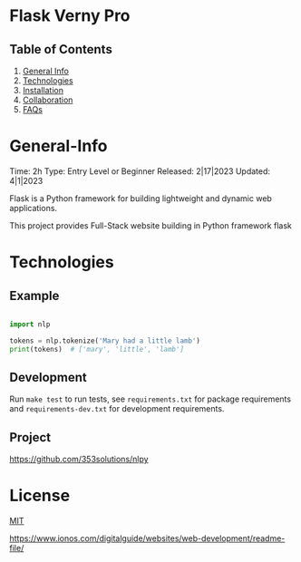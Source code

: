 # Flask Verny Pro

## Table of Contents

1. [General Info](#general-info)
2. [Technologies](#technologies)
3. [Installation](#installation)
4. [Collaboration](#collaboration)
5. [FAQs](#faqs)

# General-Info

Time: 2h
Type: Entry Level or Beginner
Released: 2|17|2023
Updated: 4|1|2023

Flask is a Python framework for building lightweight and dynamic web applications.

This project provides Full-Stack website building in Python framework flask

# Technologies

## Example

```python

import nlp

tokens = nlp.tokenize('Mary had a little lamb')
print(tokens)  # ['mary', 'little', 'lamb']
```

## Development

Run `make test` to run tests, see `requirements.txt` for package requirements
and `requirements-dev.txt` for development requirements.

## Project

https://github.com/353solutions/nlpy

# License

[MIT](LICENSE.txt)

<LeftMouse>https://www.ionos.com/digitalguide/websites/web-development/readme-file/
